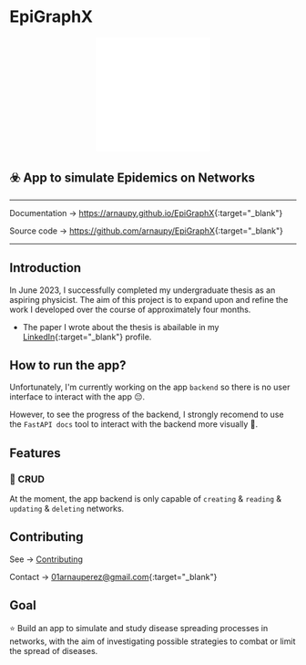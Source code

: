 # EpiGraphX
<center>
<img src=images/white_logo.png width="200">
</center>

:biohazard: App to simulate Epidemics on Networks
---
---
Documentation -> <https://arnaupy.github.io/EpiGraphX>{:target="_blank"}

Source code -> <https://github.com/arnaupy/EpiGraphX>{:target="_blank"}

---

## Introduction
In June 2023, I successfully completed my undergraduate thesis as an aspiring physicist. The aim of this project is to expand upon and refine the work I developed over the course of approximately four months.

* The paper I wrote about the thesis is abailable in my [LinkedIn](https://www.linkedin.com/in/arnau-perez-perez/){:target="_blank"} profile.

## How to run the app?
Unfortunately, I'm currently working on the app `backend` so there is no user interface to interact with the app :pensive:. 

However, to see the progress of the backend, I strongly recomend to use the `FastAPI docs` tool to interact with the backend more visually :star_struck:.

## Features
### 🔄 CRUD
At the moment, the app backend is only capable of `creating` & `reading` & `updating` & `deleting` networks. 

## Contributing
See -> [Contributing](Contributing.md) 

Contact -> <01arnauperez@gmail.com>{:target="_blank"}

## Goal
:star: Build an app to simulate and study disease spreading processes in networks, with the aim of investigating possible strategies to combat or limit the spread of diseases.


